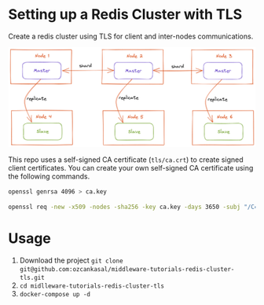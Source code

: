 # Setting up a Redis Cluster with TLS

Create a redis cluster using TLS for client and inter-nodes communications.

![cluster topology](files/redis-cluster-topology.png)

This repo uses a self-signed CA certificate (`tls/ca.crt`) to create signed client certificates. You can create your own self-signed CA certificate using the following commands.

```bash
openssl genrsa 4096 > ca.key
```

```bash
openssl req -new -x509 -nodes -sha256 -key ca.key -days 3650 -subj "/C=TR/CN=ornek" -out ca.crt
``` 

# Usage

1. Download the project `git clone git@github.com:ozcankasal/middleware-tutorials-redis-cluster-tls.git`
2. `cd midlleware-tutorials-redis-cluster-tls` 
3. `docker-compose up -d`
